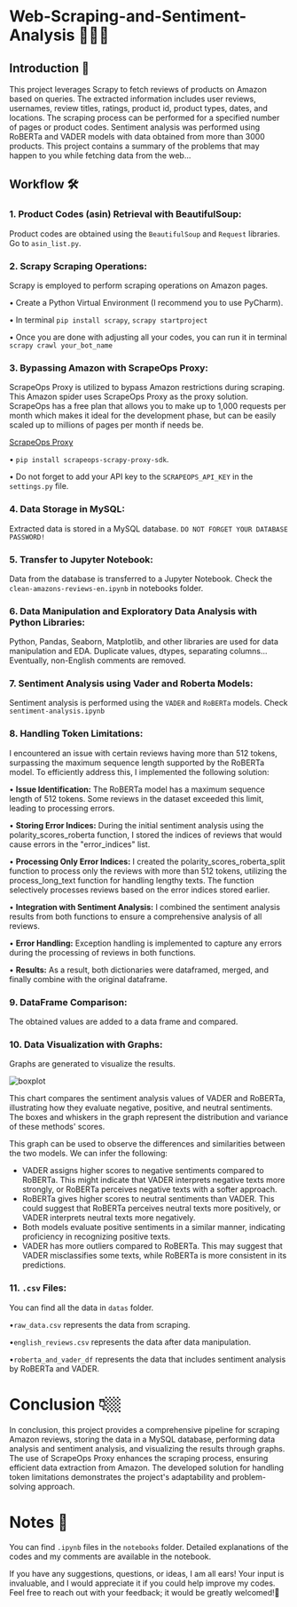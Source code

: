# Web-Scraping-and-Sentiment-Analysis 🤗😐😔

## Introduction 🤔
This project leverages Scrapy to fetch reviews of products on Amazon based on queries. The extracted information includes user reviews, usernames, review titles, ratings, product id, product types, dates, and locations. The scraping process can be performed for a specified number of pages or product codes. Sentiment analysis was performed using RoBERTa and VADER models with data obtained from more than 3000 products. This project contains a summary of the problems that may happen to you while fetching data from the web...

## Workflow 🛠️

### 1. Product Codes (asin) Retrieval with BeautifulSoup:
Product codes are obtained using the ```BeautifulSoup``` and ```Request``` libraries. Go to ```asin_list.py```.
### 2. Scrapy Scraping Operations:
Scrapy is employed to perform scraping operations on Amazon pages.

• Create a Python Virtual Environment (I recommend you to use PyCharm).

• In terminal ```pip install scrapy```, ```scrapy startproject```

• Once you are done with adjusting all your codes, you can run it in terminal ```scrapy crawl your_bot_name```

### 3. Bypassing Amazon with ScrapeOps Proxy:
ScrapeOps Proxy is utilized to bypass Amazon restrictions during scraping. This Amazon spider uses ScrapeOps Proxy as the proxy solution. ScrapeOps has a free plan that allows you to make up to 1,000 requests per month which makes it ideal for the development phase, but can be easily scaled up to millions of pages per month if needs be.

[ScrapeOps Proxy](https://scrapeops.io/) 

• ```pip install scrapeops-scrapy-proxy-sdk```.


• Do not forget to add  your API key to the ```SCRAPEOPS_API_KEY``` in the ```settings.py``` file.
### 4. Data Storage in MySQL:
Extracted data is stored in a MySQL database. ```DO NOT FORGET YOUR DATABASE PASSWORD!```
### 5. Transfer to Jupyter Notebook:
Data from the database is transferred to a Jupyter Notebook. Check the ```clean-amazons-reviews-en.ipynb``` in notebooks folder.
### 6. Data Manipulation and Exploratory Data Analysis with Python Libraries:
Python, Pandas, Seaborn, Matplotlib, and other libraries are used for data manipulation and EDA. Duplicate values, dtypes, separating columns... Eventually, non-English comments are removed.
### 7. Sentiment Analysis using Vader and Roberta Models:
Sentiment analysis is performed using the ```VADER``` and ```RoBERTa``` models. Check ```sentiment-analysis.ipynb```
### 8. Handling Token Limitations:
I encountered an issue with certain reviews having more than 512 tokens, surpassing the maximum sequence length supported by the RoBERTa model. To efficiently address this, I implemented the following solution:

• **Issue Identification:**
The RoBERTa model has a maximum sequence length of 512 tokens.
Some reviews in the dataset exceeded this limit, leading to processing errors.

• **Storing Error Indices:**
During the initial sentiment analysis using the polarity_scores_roberta function, I stored the indices of reviews that would cause errors in the "error_indices" list.

• **Processing Only Error Indices:**
I created the polarity_scores_roberta_split function to process only the reviews with more than 512 tokens, utilizing the process_long_text function for handling lengthy texts.
The function selectively processes reviews based on the error indices stored earlier.

• **Integration with Sentiment Analysis:**
I combined the sentiment analysis results from both functions to ensure a comprehensive analysis of all reviews.

• **Error Handling:**
Exception handling is implemented to capture any errors during the processing of reviews in both functions.

• **Results:**
As a result, both dictionaries were dataframed, merged, and finally combine with the original dataframe.

### 9. DataFrame Comparison:
The obtained values are added to a data frame and compared.
### 10. Data Visualization with Graphs:
Graphs are generated to visualize the results.

![boxplot](https://github.com/omeryurtt/Web-Scraping-and-Sentiment-Analysis/assets/63366806/bb692f18-23c0-4448-a852-f6917c4b93d2)

This chart compares the sentiment analysis values of VADER and RoBERTa, illustrating how they evaluate negative, positive, and neutral sentiments. The boxes and whiskers in the graph represent the distribution and variance of these methods' scores.

This graph can be used to observe the differences and similarities between the two models. We can infer the following:

* VADER assigns higher scores to negative sentiments compared to RoBERTa. This might indicate that VADER interprets negative texts more strongly, or RoBERTa perceives negative texts with a softer approach.
* RoBERTa gives higher scores to neutral sentiments than VADER. This could suggest that RoBERTa perceives neutral texts more positively, or VADER interprets neutral texts more negatively.
* Both models evaluate positive sentiments in a similar manner, indicating proficiency in recognizing positive texts.
* VADER has more outliers compared to RoBERTa. This may suggest that VADER misclassifies some texts, while RoBERTa is more consistent in its predictions.
  
### 11. ```.csv``` Files:
You can find all the data in ```datas``` folder. 

•```raw_data.csv``` represents the data from scraping.

•```english_reviews.csv```  represents the data after data manipulation.

•```roberta_and_vader_df``` represents the data that includes sentiment analysis by RoBERTa and VADER.

# Conclusion 👇🏼
In conclusion, this project provides a comprehensive pipeline for scraping Amazon reviews, storing the data in a MySQL database, performing data analysis and sentiment analysis, and visualizing the results through graphs. The use of ScrapeOps Proxy enhances the scraping process, ensuring efficient data extraction from Amazon. The developed solution for handling token limitations demonstrates the project's adaptability and problem-solving approach.

# Notes 📢
You can find ```.ipynb``` files in the ```notebooks``` folder. Detailed explanations of the codes and my comments are available in the notebook.


If you have any suggestions, questions, or ideas, I am all ears! Your input is invaluable, and I would appreciate it if you could help improve my codes. Feel free to reach out with your feedback; it would be greatly welcomed!🧐
